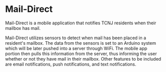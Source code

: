 # Mail-Direct
Mail-Direct is a mobile application that notifies TCNJ residents when their mailbox has mail. 

Mail-Direct utilizes sensors to detect when mail has been placed in a resident's mailbox. The data from the sensors is set to 
an Arduino system which will be later pushed into a server through WiFi. The mobile app portion then pulls this information 
from the server, thus informing the user whether or not they have mail in their mailbox. Other features to be included are 
email notifications, push notifications, and text notifications.
